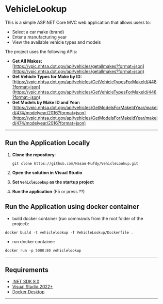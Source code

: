 # VehicleLookup

This is a simple ASP.NET Core MVC web application that allows users to:
- Select a car make (brand)
- Enter a manufacturing year
- View the available vehicle types and models

The project uses the following APIs:

- **Get All Makes:**  
  [https://vpic.nhtsa.dot.gov/api/vehicles/getallmakes?format=json](https://vpic.nhtsa.dot.gov/api/vehicles/getallmakes?format=json)
- **Get Vehicle Types for Make by ID:**  
  [https://vpic.nhtsa.dot.gov/api/vehicles/GetVehicleTypesForMakeId/448?format=json](https://vpic.nhtsa.dot.gov/api/vehicles/GetVehicleTypesForMakeId/448?format=json)
- **Get Models by Make ID and Year:**  
  [https://vpic.nhtsa.dot.gov/api/vehicles/GetModelsForMakeIdYear/makeId/474/modelyear/2016?format=json](https://vpic.nhtsa.dot.gov/api/vehicles/GetModelsForMakeIdYear/makeId/474/modelyear/2016?format=json)

---

## Run the Application Locally

1. **Clone the repository**:

    ```
    git clone https://github.com/Hasan-Mufdy/VehicleLookup.git
    ```

2. **Open the solution in Visual Studio**

3. **Set `VehicleLookup` as the startup project**

4. **Run the application** (F5 or press ??)

## Run the Application using docker container

- build docker container (run commands from the root folder of the project):
```
docker build -t vehiclelookup -f VehicleLookup/Dockerfile .
```
- run docker container:
```
docker run -p 5000:80 vehiclelookup
```
---

## Requirements

- [.NET SDK 8.0](https://dotnet.microsoft.com/en-us/download/dotnet/8.0)
- [Visual Studio 2022+](https://visualstudio.microsoft.com/)
- [Docker Desktop](https://www.docker.com/products/docker-desktop/)

---



